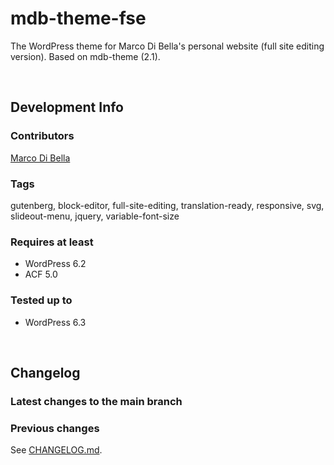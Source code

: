 # mdb-theme-fse
The WordPress theme for Marco Di Bella's personal website (full site editing version). Based on mdb-theme (2.1).

<br>

## Development Info

### Contributors
[Marco Di Bella](https://github.com/mdibella-dev)

### Tags
gutenberg, block-editor, full-site-editing, translation-ready, responsive, svg, slideout-menu, jquery, variable-font-size

### Requires at least

- WordPress 6.2
- ACF 5.0

### Tested up to

- WordPress 6.3

<br>

## Changelog

### Latest changes to the main branch


### Previous changes

See [CHANGELOG.md](https://github.com/mdibella-dev/mdb-theme-fse/blob/main/CHANGELOG.md).
